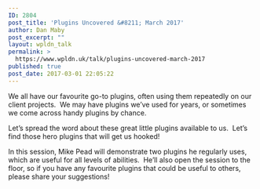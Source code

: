 ```yaml
---
ID: 2804
post_title: 'Plugins Uncovered &#8211; March 2017'
author: Dan Maby
post_excerpt: ""
layout: wpldn_talk
permalink: >
  https://www.wpldn.uk/talk/plugins-uncovered-march-2017
published: true
post_date: 2017-03-01 22:05:22
---
```

We all have our favourite go-to plugins, often using them repeatedly on our client projects.  We may have plugins we’ve used for years, or sometimes we come across handy plugins by chance.

Let’s spread the word about these great little plugins available to us.  Let’s find those hero plugins that will get us hooked!

In this session, Mike Pead will demonstrate two plugins he regularly uses, which are useful for all levels of abilities.  He’ll also open the session to the floor, so if you have any favourite plugins that could be useful to others, please share your suggestions!